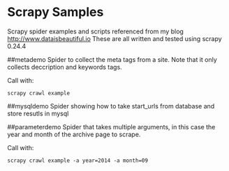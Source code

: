 Scrapy Samples
==============

Scrapy spider examples and scripts referenced from my blog http://www.dataisbeautiful.io
These are all written and tested using scrapy 0.24.4

##metademo
Spider to collect the meta tags from a site. Note that it only collects deccription and keywords tags.

Call with:

`scrapy crawl example`

##mysqldemo
Spider showing how to take start_urls from database and store resutls in mysql

##parameterdemo
Spider that takes multiple arguments, in this case the year and month of the archive page to scrape.

Call with:

`scrapy crawl example -a year=2014 -a month=09`
